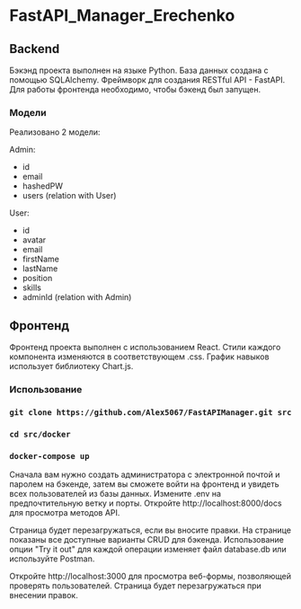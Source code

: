 # FastAPI_Manager_Erechenko
## Backend

Бэкэнд проекта выполнен на языке Python. 
База данных создана с помощью SQLAlchemy. 
Фреймворк для создания RESTful API - FastAPI. 
Для работы фронтенда необходимо, чтобы бэкенд был запущен.

### Модели

Реализовано 2 модели:

Admin:
*   id
*   email
*   hashedPW
*   users (relation with User)

User:
*   id
*   avatar
*   email
*   firstName
*   lastName
*   position
*   skills
*   adminId (relation with Admin)

## Фронтенд

Фронтенд проекта выполнен с использованием React.
Стили каждого компонента изменяются в соответствующем .css.
График навыков использует библиотеку Chart.js.

### Использование

### `git clone https://github.com/Alex5067/FastAPIManager.git src`
### `cd src/docker`
### `docker-compose up`

Сначала вам нужно создать администратора с электронной почтой и паролем на бэкенде, затем вы сможете войти на фронтенд и увидеть всех пользователей из базы данных.
Измените .env на предпочтительную ветку и порты.
Откройте http://localhost:8000/docs для просмотра методов API.

Страница будет перезагружаться, если вы вносите правки.
На странице показаны все доступные варианты CRUD для бэкенда. Использование опции "Try it out" для каждой операции изменяет файл database.db или используйте Postman.

Откройте http://localhost:3000 для просмотра веб-формы, позволяющей проверять пользователей. Страница будет перезагружаться при внесении правок.

